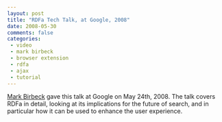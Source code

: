 ```yaml
---
layout: post
title: "RDFa Tech Talk, at Google, 2008"
date: 2008-05-30
comments: false
categories:
 - video
 - mark birbeck
 - browser extension
 - rdfa
 - ajax
 - tutorial
---
```

  
[Mark Birbeck](/mark-birbeck) gave this talk at Google on May 24th, 2008. The
talk covers RDFa in detail, looking at its implications for the future of
search, and in particular how it can be used to enhance the user experience.

  

